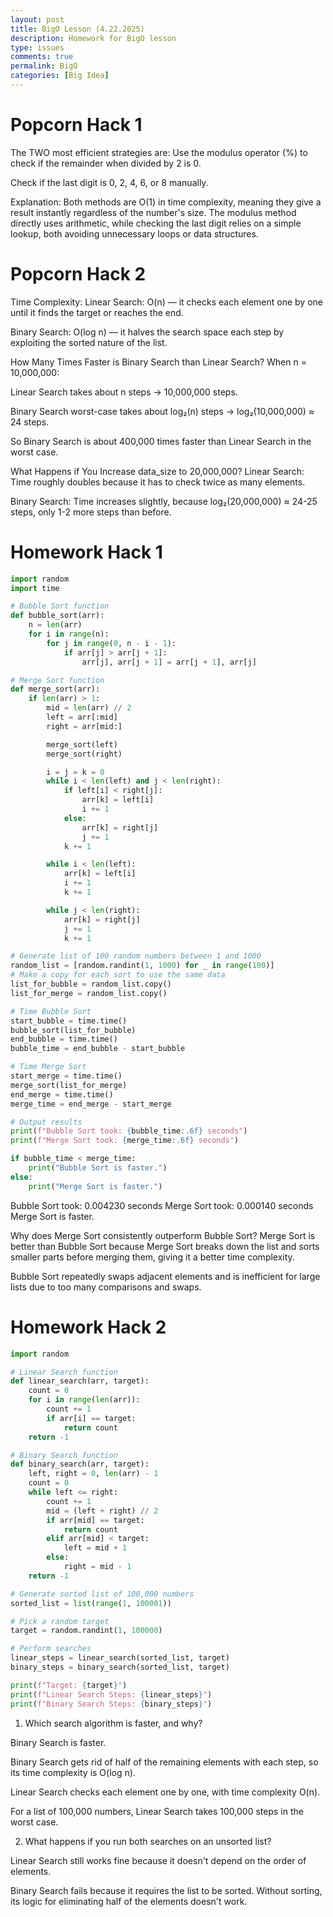 ```yaml
---
layout: post
title: BigO Lesson (4.22.2025) 
description: Homework for BigO lesson
type: issues 
comments: true
permalink: BigO
categories: [Big Idea]
---
```


# Popcorn Hack 1
The TWO most efficient strategies are:
Use the modulus operator (%) to check if the remainder when divided by 2 is 0.

Check if the last digit is 0, 2, 4, 6, or 8 manually.

Explanation:
Both methods are O(1) in time complexity, meaning they give a result instantly regardless of the number's size. The modulus method directly uses arithmetic, while checking the last digit relies on a simple lookup, both avoiding unnecessary loops or data structures.

# Popcorn Hack 2
Time Complexity:
Linear Search: O(n) — it checks each element one by one until it finds the target or reaches the end.

Binary Search: O(log n) — it halves the search space each step by exploiting the sorted nature of the list.

How Many Times Faster is Binary Search than Linear Search?
When n = 10,000,000:

Linear Search takes about n steps → 10,000,000 steps.

Binary Search worst-case takes about log₂(n) steps → log₂(10,000,000) ≈ 24 steps.

So Binary Search is about 400,000 times faster than Linear Search in the worst case.

What Happens if You Increase data_size to 20,000,000?
Linear Search: Time roughly doubles because it has to check twice as many elements.

Binary Search: Time increases slightly, because log₂(20,000,000) ≈ 24-25 steps, only 1-2 more steps than before.

# Homework Hack 1

```python
import random
import time

# Bubble Sort function
def bubble_sort(arr):
    n = len(arr)
    for i in range(n):
        for j in range(0, n - i - 1):
            if arr[j] > arr[j + 1]:
                arr[j], arr[j + 1] = arr[j + 1], arr[j]

# Merge Sort function
def merge_sort(arr):
    if len(arr) > 1:
        mid = len(arr) // 2
        left = arr[:mid]
        right = arr[mid:]

        merge_sort(left)
        merge_sort(right)

        i = j = k = 0
        while i < len(left) and j < len(right):
            if left[i] < right[j]:
                arr[k] = left[i]
                i += 1
            else:
                arr[k] = right[j]
                j += 1
            k += 1

        while i < len(left):
            arr[k] = left[i]
            i += 1
            k += 1

        while j < len(right):
            arr[k] = right[j]
            j += 1
            k += 1

# Generate list of 100 random numbers between 1 and 1000
random_list = [random.randint(1, 1000) for _ in range(100)]
# Make a copy for each sort to use the same data
list_for_bubble = random_list.copy()
list_for_merge = random_list.copy()

# Time Bubble Sort
start_bubble = time.time()
bubble_sort(list_for_bubble)
end_bubble = time.time()
bubble_time = end_bubble - start_bubble

# Time Merge Sort
start_merge = time.time()
merge_sort(list_for_merge)
end_merge = time.time()
merge_time = end_merge - start_merge

# Output results
print(f"Bubble Sort took: {bubble_time:.6f} seconds")
print(f"Merge Sort took: {merge_time:.6f} seconds")

if bubble_time < merge_time:
    print("Bubble Sort is faster.")
else:
    print("Merge Sort is faster.")
```

Bubble Sort took: 0.004230 seconds
Merge Sort took: 0.000140 seconds
Merge Sort is faster.

Why does Merge Sort consistently outperform Bubble Sort?
Merge Sort is better than Bubble Sort because Merge Sort breaks down the list and sorts smaller parts before merging them, giving it a better time complexity.

Bubble Sort repeatedly swaps adjacent elements and is inefficient for large lists due to too many comparisons and swaps.


# Homework Hack 2

```python
import random

# Linear Search function
def linear_search(arr, target):
    count = 0
    for i in range(len(arr)):
        count += 1
        if arr[i] == target:
            return count
    return -1

# Binary Search function
def binary_search(arr, target):
    left, right = 0, len(arr) - 1
    count = 0
    while left <= right:
        count += 1
        mid = (left + right) // 2
        if arr[mid] == target:
            return count
        elif arr[mid] < target:
            left = mid + 1
        else:
            right = mid - 1
    return -1

# Generate sorted list of 100,000 numbers
sorted_list = list(range(1, 100001))

# Pick a random target
target = random.randint(1, 100000)

# Perform searches
linear_steps = linear_search(sorted_list, target)
binary_steps = binary_search(sorted_list, target)

print(f"Target: {target}")
print(f"Linear Search Steps: {linear_steps}")
print(f"Binary Search Steps: {binary_steps}")
```

1. Which search algorithm is faster, and why?

Binary Search is faster.

Binary Search gets rid of half of the remaining elements with each step, so its time complexity is O(log n).

Linear Search checks each element one by one, with time complexity O(n).

For a list of 100,000 numbers, Linear Search takes 100,000 steps in the worst case.

2. What happens if you run both searches on an unsorted list?

Linear Search still works fine because it doesn't depend on the order of elements.

Binary Search fails because it requires the list to be sorted. Without sorting, its logic for eliminating half of the elements doesn't work.